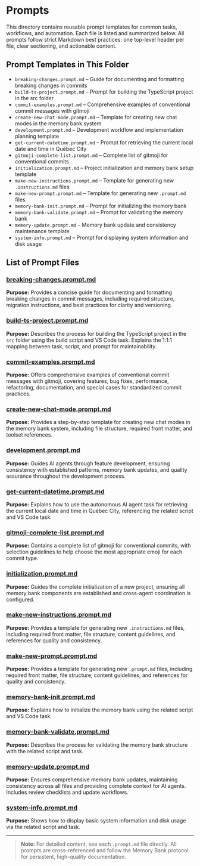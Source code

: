 
# Prompts

This directory contains reusable prompt templates for common tasks, workflows, and automation. Each file is listed and summarized below. All prompts follow strict Markdown best practices: one top-level header per file, clear sectioning, and actionable content.

## Prompt Templates in This Folder

- `breaking-changes.prompt.md` – Guide for documenting and formatting breaking changes in commits
- `build-ts-project.prompt.md` – Prompt for building the TypeScript project in the src folder
- `commit-examples.prompt.md` – Comprehensive examples of conventional commit messages with gitmoji
- `create-new-chat-mode.prompt.md` – Template for creating new chat modes in the memory bank system
- `development.prompt.md` – Development workflow and implementation planning template
- `get-current-datetime.prompt.md` – Prompt for retrieving the current local date and time in Québec City
- `gitmoji-complete-list.prompt.md` – Complete list of gitmoji for conventional commits
- `initialization.prompt.md` – Project initialization and memory bank setup template
- `make-new-instructions.prompt.md` – Template for generating new `.instructions.md` files
- `make-new-prompt.prompt.md` – Template for generating new `.prompt.md` files
- `memory-bank-init.prompt.md` – Prompt for initializing the memory bank
- `memory-bank-validate.prompt.md` – Prompt for validating the memory bank
- `memory-update.prompt.md` – Memory bank update and consistency maintenance template
- `system-info.prompt.md` – Prompt for displaying system information and disk usage

## List of Prompt Files

### [breaking-changes.prompt.md](../prompts/breaking-changes.prompt.md)
**Purpose:** Provides a concise guide for documenting and formatting breaking changes in commit messages, including required structure, migration instructions, and best practices for clarity and versioning.

### [build-ts-project.prompt.md](../prompts/build-ts-project.prompt.md)
**Purpose:** Describes the process for building the TypeScript project in the `src` folder using the build script and VS Code task. Explains the 1:1:1 mapping between task, script, and prompt for maintainability.

### [commit-examples.prompt.md](../prompts/commit-examples.prompt.md)
**Purpose:** Offers comprehensive examples of conventional commit messages with gitmoji, covering features, bug fixes, performance, refactoring, documentation, and special cases for standardized commit practices.

### [create-new-chat-mode.prompt.md](../prompts/create-new-chat-mode.prompt.md)
**Purpose:** Provides a step-by-step template for creating new chat modes in the memory bank system, including file structure, required front matter, and toolset references.

### [development.prompt.md](../prompts/development.prompt.md)
**Purpose:** Guides AI agents through feature development, ensuring consistency with established patterns, memory bank updates, and quality assurance throughout the development process.

### [get-current-datetime.prompt.md](../prompts/get-current-datetime.prompt.md)
**Purpose:** Explains how to use the autonomous AI agent task for retrieving the current local date and time in Québec City, referencing the related script and VS Code task.

### [gitmoji-complete-list.prompt.md](../prompts/gitmoji-complete-list.prompt.md)
**Purpose:** Contains a complete list of gitmoji for conventional commits, with selection guidelines to help choose the most appropriate emoji for each commit type.

### [initialization.prompt.md](../prompts/initialization.prompt.md)
**Purpose:** Guides the complete initialization of a new project, ensuring all memory bank components are established and cross-agent coordination is configured.

### [make-new-instructions.prompt.md](../prompts/make-new-instructions.prompt.md)
**Purpose:** Provides a template for generating new `.instructions.md` files, including required front matter, file structure, content guidelines, and references for quality and consistency.

### [make-new-prompt.prompt.md](../prompts/make-new-prompt.prompt.md)
**Purpose:** Provides a template for generating new `.prompt.md` files, including required front matter, file structure, content guidelines, and references for quality and consistency.

### [memory-bank-init.prompt.md](../prompts/memory-bank-init.prompt.md)
**Purpose:** Explains how to initialize the memory bank using the related script and VS Code task.

### [memory-bank-validate.prompt.md](../prompts/memory-bank-validate.prompt.md)
**Purpose:** Describes the process for validating the memory bank structure with the related script and task.

### [memory-update.prompt.md](../prompts/memory-update.prompt.md)
**Purpose:** Ensures comprehensive memory bank updates, maintaining consistency across all files and providing complete context for AI agents. Includes review checklists and update workflows.

### [system-info.prompt.md](../prompts/system-info.prompt.md)
**Purpose:** Shows how to display basic system information and disk usage via the related script and task.

---

> **Note:** For detailed content, see each `.prompt.md` file directly. All prompts are cross-referenced and follow the Memory Bank protocol for persistent, high-quality documentation.
